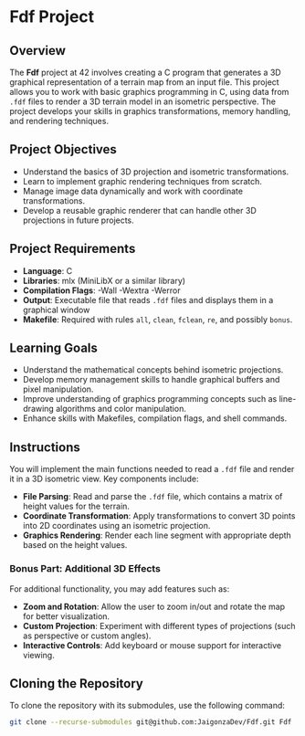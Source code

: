 # Fdf Project

## Overview
The **Fdf** project at 42 involves creating a C program that generates a 3D graphical representation of a terrain map from an input file. This project allows you to work with basic graphics programming in C, using data from `.fdf` files to render a 3D terrain model in an isometric perspective. The project develops your skills in graphics transformations, memory handling, and rendering techniques.

## Project Objectives
- Understand the basics of 3D projection and isometric transformations.
- Learn to implement graphic rendering techniques from scratch.
- Manage image data dynamically and work with coordinate transformations.
- Develop a reusable graphic renderer that can handle other 3D projections in future projects.

## Project Requirements
- **Language**: C
- **Libraries**: mlx (MiniLibX or a similar library)
- **Compilation Flags**: -Wall -Wextra -Werror
- **Output**: Executable file that reads `.fdf` files and displays them in a graphical window
- **Makefile**: Required with rules `all`, `clean`, `fclean`, `re`, and possibly `bonus`.

## Learning Goals
- Understand the mathematical concepts behind isometric projections.
- Develop memory management skills to handle graphical buffers and pixel manipulation.
- Improve understanding of graphics programming concepts such as line-drawing algorithms and color manipulation.
- Enhance skills with Makefiles, compilation flags, and shell commands.

## Instructions

You will implement the main functions needed to read a `.fdf` file and render it in a 3D isometric view. Key components include:

- **File Parsing**: Read and parse the `.fdf` file, which contains a matrix of height values for the terrain.
- **Coordinate Transformation**: Apply transformations to convert 3D points into 2D coordinates using an isometric projection.
- **Graphics Rendering**: Render each line segment with appropriate depth based on the height values.

### Bonus Part: Additional 3D Effects
For additional functionality, you may add features such as:

- **Zoom and Rotation**: Allow the user to zoom in/out and rotate the map for better visualization.
- **Custom Projection**: Experiment with different types of projections (such as perspective or custom angles).
- **Interactive Controls**: Add keyboard or mouse support for interactive viewing.

## Cloning the Repository
To clone the repository with its submodules, use the following command:

```bash
git clone --recurse-submodules git@github.com:JaigonzaDev/Fdf.git Fdf
